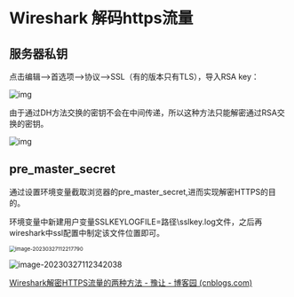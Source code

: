 # Wireshark 解码https流量

## 服务器私钥

点击编辑——>首选项——>协议——>SSL（有的版本只有TLS），导入RSA key：

![img](https://kbshire-1308981697.cos.ap-shanghai.myqcloud.com/img/1497295-20190913153506525-1209501478.png) 

由于通过DH方法交换的密钥不会在中间传递，所以这种方法只能解密通过RSA交换的密钥。

![img](https://kbshire-1308981697.cos.ap-shanghai.myqcloud.com/img/1497295-20190913155902948-1727782905.png) 



## pre_master_secret

通过设置环境变量截取浏览器的pre_master_secret,进而实现解密HTTPS的目的。

环境变量中新建用户变量SSLKEYLOGFILE=路径\sslkey.log文件，之后再wireshark中ssl配置中制定该文件位置即可。

<img src="https://kbshire-1308981697.cos.ap-shanghai.myqcloud.com/img/image-20230327112217790.png" alt="image-20230327112217790" style="zoom: 67%;" /> 

![image-20230327112342038](https://kbshire-1308981697.cos.ap-shanghai.myqcloud.com/img/image-20230327112342038.png) 

[Wireshark解密HTTPS流量的两种方法 - 豫让 - 博客园 (cnblogs.com)](https://www.cnblogs.com/yurang/p/11505741.html#:~:text=因此，通过Wir,取到的加密报文。)